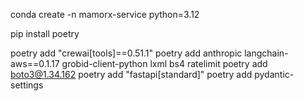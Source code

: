 conda create -n mamorx-service python=3.12

pip install poetry

poetry add "crewai[tools]==0.51.1"
poetry add anthropic langchain-aws==0.1.17 grobid-client-python lxml bs4 ratelimit
poetry add boto3@1.34.162
poetry add "fastapi[standard]"
poetry add pydantic-settings